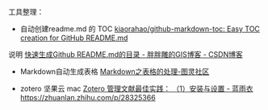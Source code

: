 工具整理：
- 自动创建readme.md 的 TOC 
[kiaorahao/github-markdown-toc: Easy TOC creation for GitHub README.md](https://github.com/kiaorahao/github-markdown-toc)

说明
[快速生成Github README.md的目录 - 胖胖雕的GIS博客 - CSDN博客](https://blog.csdn.net/ESA_DSQ/article/details/79617041)

- Markdown自动生成表格
[Markdown之表格的处理-图灵社区](http://www.ituring.com.cn/article/3452)

- zotero 坚果云 mac
[Zotero 管理文献最佳实践： （1）安装与设置 - 蓝雨衣](http://blog.fangzhou.me/posts/2018-04-09.html)
https://zhuanlan.zhihu.com/p/28325366
